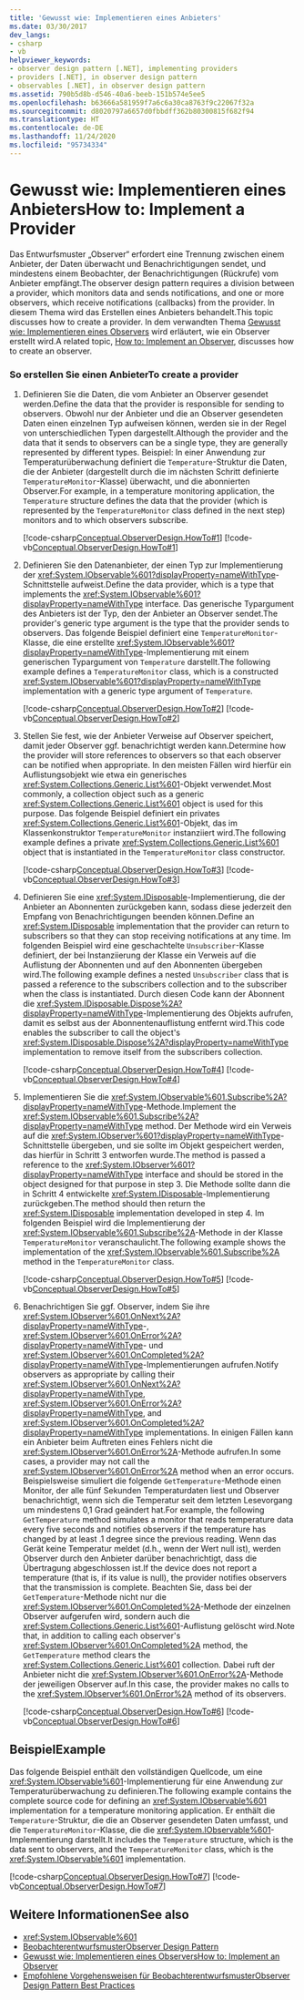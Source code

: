 ```yaml
---
title: 'Gewusst wie: Implementieren eines Anbieters'
ms.date: 03/30/2017
dev_langs:
- csharp
- vb
helpviewer_keywords:
- observer design pattern [.NET], implementing providers
- providers [.NET], in observer design pattern
- observables [.NET], in observer design pattern
ms.assetid: 790b5d8b-d546-40a6-beeb-151b574e5ee5
ms.openlocfilehash: b63666a581959f7a6c6a30ca8763f9c22067f32a
ms.sourcegitcommit: d8020797a6657d0fbbdff362b80300815f682f94
ms.translationtype: HT
ms.contentlocale: de-DE
ms.lasthandoff: 11/24/2020
ms.locfileid: "95734334"
---
```

# <a name="how-to-implement-a-provider"></a><span data-ttu-id="444b0-102">Gewusst wie: Implementieren eines Anbieters</span><span class="sxs-lookup"><span data-stu-id="444b0-102">How to: Implement a Provider</span></span>

<span data-ttu-id="444b0-103">Das Entwurfsmuster „Observer“ erfordert eine Trennung zwischen einem Anbieter, der Daten überwacht und Benachrichtigungen sendet, und mindestens einem Beobachter, der Benachrichtigungen (Rückrufe) vom Anbieter empfängt.</span><span class="sxs-lookup"><span data-stu-id="444b0-103">The observer design pattern requires a division between a provider, which monitors data and sends notifications, and one or more observers, which receive notifications (callbacks) from the provider.</span></span> <span data-ttu-id="444b0-104">In diesem Thema wird das Erstellen eines Anbieters behandelt.</span><span class="sxs-lookup"><span data-stu-id="444b0-104">This topic discusses how to create a provider.</span></span> <span data-ttu-id="444b0-105">In dem verwandten Thema [Gewusst wie: Implementieren eines Observers](how-to-implement-an-observer.md) wird erläutert, wie ein Observer erstellt wird.</span><span class="sxs-lookup"><span data-stu-id="444b0-105">A related topic, [How to: Implement an Observer](how-to-implement-an-observer.md), discusses how to create an observer.</span></span>  
  
### <a name="to-create-a-provider"></a><span data-ttu-id="444b0-106">So erstellen Sie einen Anbieter</span><span class="sxs-lookup"><span data-stu-id="444b0-106">To create a provider</span></span>  
  
1. <span data-ttu-id="444b0-107">Definieren Sie die Daten, die vom Anbieter an Observer gesendet werden.</span><span class="sxs-lookup"><span data-stu-id="444b0-107">Define the data that the provider is responsible for sending to observers.</span></span> <span data-ttu-id="444b0-108">Obwohl nur der Anbieter und die an Observer gesendeten Daten einen einzelnen Typ aufweisen können, werden sie in der Regel von unterschiedlichen Typen dargestellt.</span><span class="sxs-lookup"><span data-stu-id="444b0-108">Although the provider and the data that it sends to observers can be a single type, they are generally represented by different types.</span></span> <span data-ttu-id="444b0-109">Beispiel: In einer Anwendung zur Temperaturüberwachung definiert die `Temperature`-Struktur die Daten, die der Anbieter (dargestellt durch die im nächsten Schritt definierte `TemperatureMonitor`-Klasse) überwacht, und die abonnierten Observer.</span><span class="sxs-lookup"><span data-stu-id="444b0-109">For example, in a temperature monitoring application, the `Temperature` structure defines the data that the provider (which is represented by the `TemperatureMonitor` class defined in the next step) monitors and to which observers subscribe.</span></span>  
  
     [!code-csharp[Conceptual.ObserverDesign.HowTo#1](../../../samples/snippets/csharp/VS_Snippets_CLR/conceptual.observerdesign.howto/cs/data.cs#1)]
     [!code-vb[Conceptual.ObserverDesign.HowTo#1](../../../samples/snippets/visualbasic/VS_Snippets_CLR/conceptual.observerdesign.howto/vb/data.vb#1)]  
  
2. <span data-ttu-id="444b0-110">Definieren Sie den Datenanbieter, der einen Typ zur Implementierung der <xref:System.IObservable%601?displayProperty=nameWithType>-Schnittstelle aufweist.</span><span class="sxs-lookup"><span data-stu-id="444b0-110">Define the data provider, which is a type that implements the <xref:System.IObservable%601?displayProperty=nameWithType> interface.</span></span> <span data-ttu-id="444b0-111">Das generische Typargument des Anbieters ist der Typ, den der Anbieter an Observer sendet.</span><span class="sxs-lookup"><span data-stu-id="444b0-111">The provider's generic type argument is the type that the provider sends to observers.</span></span> <span data-ttu-id="444b0-112">Das folgende Beispiel definiert eine `TemperatureMonitor`-Klasse, die eine erstellte <xref:System.IObservable%601?displayProperty=nameWithType>-Implementierung mit einem generischen Typargument von `Temperature` darstellt.</span><span class="sxs-lookup"><span data-stu-id="444b0-112">The following example defines a `TemperatureMonitor` class, which is a constructed <xref:System.IObservable%601?displayProperty=nameWithType> implementation with a generic type argument of `Temperature`.</span></span>  
  
     [!code-csharp[Conceptual.ObserverDesign.HowTo#2](../../../samples/snippets/csharp/VS_Snippets_CLR/conceptual.observerdesign.howto/cs/provider.cs#2)]
     [!code-vb[Conceptual.ObserverDesign.HowTo#2](../../../samples/snippets/visualbasic/VS_Snippets_CLR/conceptual.observerdesign.howto/vb/provider.vb#2)]  
  
3. <span data-ttu-id="444b0-113">Stellen Sie fest, wie der Anbieter Verweise auf Observer speichert, damit jeder Observer ggf. benachrichtigt werden kann.</span><span class="sxs-lookup"><span data-stu-id="444b0-113">Determine how the provider will store references to observers so that each observer can be notified when appropriate.</span></span> <span data-ttu-id="444b0-114">In den meisten Fällen wird hierfür ein Auflistungsobjekt wie etwa ein generisches <xref:System.Collections.Generic.List%601>-Objekt verwendet.</span><span class="sxs-lookup"><span data-stu-id="444b0-114">Most commonly, a collection object such as a generic <xref:System.Collections.Generic.List%601> object is used for this purpose.</span></span> <span data-ttu-id="444b0-115">Das folgende Beispiel definiert ein privates <xref:System.Collections.Generic.List%601>-Objekt, das im Klassenkonstruktor `TemperatureMonitor` instanziiert wird.</span><span class="sxs-lookup"><span data-stu-id="444b0-115">The following example defines a private <xref:System.Collections.Generic.List%601> object that is instantiated in the `TemperatureMonitor` class constructor.</span></span>  
  
     [!code-csharp[Conceptual.ObserverDesign.HowTo#3](../../../samples/snippets/csharp/VS_Snippets_CLR/conceptual.observerdesign.howto/cs/provider.cs#3)]
     [!code-vb[Conceptual.ObserverDesign.HowTo#3](../../../samples/snippets/visualbasic/VS_Snippets_CLR/conceptual.observerdesign.howto/vb/provider.vb#3)]  
  
4. <span data-ttu-id="444b0-116">Definieren Sie eine <xref:System.IDisposable>-Implementierung, die der Anbieter an Abonnenten zurückgeben kann, sodass diese jederzeit den Empfang von Benachrichtigungen beenden können.</span><span class="sxs-lookup"><span data-stu-id="444b0-116">Define an <xref:System.IDisposable> implementation that the provider can return to subscribers so that they can stop receiving notifications at any time.</span></span> <span data-ttu-id="444b0-117">Im folgenden Beispiel wird eine geschachtelte `Unsubscriber`-Klasse definiert, der bei Instanziierung der Klasse ein Verweis auf die Auflistung der Abonnenten und auf den Abonnenten übergeben wird.</span><span class="sxs-lookup"><span data-stu-id="444b0-117">The following example defines a nested `Unsubscriber` class that is passed a reference to the subscribers collection and to the subscriber when the class is instantiated.</span></span> <span data-ttu-id="444b0-118">Durch diesen Code kann der Abonnent die <xref:System.IDisposable.Dispose%2A?displayProperty=nameWithType>-Implementierung des Objekts aufrufen, damit es selbst aus der Abonnentenauflistung entfernt wird.</span><span class="sxs-lookup"><span data-stu-id="444b0-118">This code enables the subscriber to call the object's <xref:System.IDisposable.Dispose%2A?displayProperty=nameWithType> implementation to remove itself from the subscribers collection.</span></span>  
  
     [!code-csharp[Conceptual.ObserverDesign.HowTo#4](../../../samples/snippets/csharp/VS_Snippets_CLR/conceptual.observerdesign.howto/cs/provider.cs#4)]
     [!code-vb[Conceptual.ObserverDesign.HowTo#4](../../../samples/snippets/visualbasic/VS_Snippets_CLR/conceptual.observerdesign.howto/vb/provider.vb#4)]  
  
5. <span data-ttu-id="444b0-119">Implementieren Sie die <xref:System.IObservable%601.Subscribe%2A?displayProperty=nameWithType>-Methode.</span><span class="sxs-lookup"><span data-stu-id="444b0-119">Implement the <xref:System.IObservable%601.Subscribe%2A?displayProperty=nameWithType> method.</span></span> <span data-ttu-id="444b0-120">Der Methode wird ein Verweis auf die <xref:System.IObserver%601?displayProperty=nameWithType>-Schnittstelle übergeben, und sie sollte im Objekt gespeichert werden, das hierfür in Schritt 3 entworfen wurde.</span><span class="sxs-lookup"><span data-stu-id="444b0-120">The method is passed a reference to the <xref:System.IObserver%601?displayProperty=nameWithType> interface and should be stored in the object designed for that purpose in step 3.</span></span> <span data-ttu-id="444b0-121">Die Methode sollte dann die in Schritt 4 entwickelte <xref:System.IDisposable>-Implementierung zurückgeben.</span><span class="sxs-lookup"><span data-stu-id="444b0-121">The method should then return the <xref:System.IDisposable> implementation developed in step 4.</span></span> <span data-ttu-id="444b0-122">Im folgenden Beispiel wird die Implementierung der <xref:System.IObservable%601.Subscribe%2A>-Methode in der Klasse `TemperatureMonitor` veranschaulicht.</span><span class="sxs-lookup"><span data-stu-id="444b0-122">The following example shows the implementation of the <xref:System.IObservable%601.Subscribe%2A> method in the `TemperatureMonitor` class.</span></span>  
  
     [!code-csharp[Conceptual.ObserverDesign.HowTo#5](../../../samples/snippets/csharp/VS_Snippets_CLR/conceptual.observerdesign.howto/cs/provider.cs#5)]
     [!code-vb[Conceptual.ObserverDesign.HowTo#5](../../../samples/snippets/visualbasic/VS_Snippets_CLR/conceptual.observerdesign.howto/vb/provider.vb#5)]  
  
6. <span data-ttu-id="444b0-123">Benachrichtigen Sie ggf. Observer, indem Sie ihre <xref:System.IObserver%601.OnNext%2A?displayProperty=nameWithType>-, <xref:System.IObserver%601.OnError%2A?displayProperty=nameWithType>- und <xref:System.IObserver%601.OnCompleted%2A?displayProperty=nameWithType>-Implementierungen aufrufen.</span><span class="sxs-lookup"><span data-stu-id="444b0-123">Notify observers as appropriate by calling their <xref:System.IObserver%601.OnNext%2A?displayProperty=nameWithType>, <xref:System.IObserver%601.OnError%2A?displayProperty=nameWithType>, and <xref:System.IObserver%601.OnCompleted%2A?displayProperty=nameWithType> implementations.</span></span> <span data-ttu-id="444b0-124">In einigen Fällen kann ein Anbieter beim Auftreten eines Fehlers nicht die <xref:System.IObserver%601.OnError%2A>-Methode aufrufen.</span><span class="sxs-lookup"><span data-stu-id="444b0-124">In some cases, a provider may not call the <xref:System.IObserver%601.OnError%2A> method when an error occurs.</span></span> <span data-ttu-id="444b0-125">Beispielsweise simuliert die folgende `GetTemperature`-Methode einen Monitor, der alle fünf Sekunden Temperaturdaten liest und Observer benachrichtigt, wenn sich die Temperatur seit dem letzten Lesevorgang um mindestens 0,1 Grad geändert hat.</span><span class="sxs-lookup"><span data-stu-id="444b0-125">For example, the following `GetTemperature` method simulates a monitor that reads temperature data every five seconds and notifies observers if the temperature has changed by at least .1 degree since the previous reading.</span></span> <span data-ttu-id="444b0-126">Wenn das Gerät keine Temperatur meldet (d.h., wenn der Wert null ist), werden Observer durch den Anbieter darüber benachrichtigt, dass die Übertragung abgeschlossen ist.</span><span class="sxs-lookup"><span data-stu-id="444b0-126">If the device does not report a temperature (that is, if its value is null), the provider notifies observers that the transmission is complete.</span></span> <span data-ttu-id="444b0-127">Beachten Sie, dass bei der `GetTemperature`-Methode nicht nur die <xref:System.IObserver%601.OnCompleted%2A>-Methode der einzelnen Observer aufgerufen wird, sondern auch die <xref:System.Collections.Generic.List%601>-Auflistung gelöscht wird.</span><span class="sxs-lookup"><span data-stu-id="444b0-127">Note that, in addition to calling each observer's <xref:System.IObserver%601.OnCompleted%2A> method, the `GetTemperature` method clears the <xref:System.Collections.Generic.List%601> collection.</span></span> <span data-ttu-id="444b0-128">Dabei ruft der Anbieter nicht die <xref:System.IObserver%601.OnError%2A>-Methode der jeweiligen Observer auf.</span><span class="sxs-lookup"><span data-stu-id="444b0-128">In this case, the provider makes no calls to the <xref:System.IObserver%601.OnError%2A> method of its observers.</span></span>  
  
     [!code-csharp[Conceptual.ObserverDesign.HowTo#6](../../../samples/snippets/csharp/VS_Snippets_CLR/conceptual.observerdesign.howto/cs/provider.cs#6)]
     [!code-vb[Conceptual.ObserverDesign.HowTo#6](../../../samples/snippets/visualbasic/VS_Snippets_CLR/conceptual.observerdesign.howto/vb/provider.vb#6)]  
  
## <a name="example"></a><span data-ttu-id="444b0-129">Beispiel</span><span class="sxs-lookup"><span data-stu-id="444b0-129">Example</span></span>  

 <span data-ttu-id="444b0-130">Das folgende Beispiel enthält den vollständigen Quellcode, um eine <xref:System.IObservable%601>-Implementierung für eine Anwendung zur Temperaturüberwachung zu definieren.</span><span class="sxs-lookup"><span data-stu-id="444b0-130">The following example contains the complete source code for defining an <xref:System.IObservable%601> implementation for a temperature monitoring application.</span></span> <span data-ttu-id="444b0-131">Er enthält die `Temperature`-Struktur, die die an Observer gesendeten Daten umfasst, und die `TemperatureMonitor`-Klasse, die die <xref:System.IObservable%601>-Implementierung darstellt.</span><span class="sxs-lookup"><span data-stu-id="444b0-131">It includes the `Temperature` structure, which is the data sent to observers, and the `TemperatureMonitor` class, which is the <xref:System.IObservable%601> implementation.</span></span>  
  
 [!code-csharp[Conceptual.ObserverDesign.HowTo#7](../../../samples/snippets/csharp/VS_Snippets_CLR/conceptual.observerdesign.howto/cs/provider.cs#7)]
 [!code-vb[Conceptual.ObserverDesign.HowTo#7](../../../samples/snippets/visualbasic/VS_Snippets_CLR/conceptual.observerdesign.howto/vb/provider.vb#7)]  
  
## <a name="see-also"></a><span data-ttu-id="444b0-132">Weitere Informationen</span><span class="sxs-lookup"><span data-stu-id="444b0-132">See also</span></span>

- <xref:System.IObservable%601>
- [<span data-ttu-id="444b0-133">Beobachterentwurfsmuster</span><span class="sxs-lookup"><span data-stu-id="444b0-133">Observer Design Pattern</span></span>](observer-design-pattern.md)
- [<span data-ttu-id="444b0-134">Gewusst wie: Implementieren eines Observers</span><span class="sxs-lookup"><span data-stu-id="444b0-134">How to: Implement an Observer</span></span>](how-to-implement-an-observer.md)
- [<span data-ttu-id="444b0-135">Empfohlene Vorgehensweisen für Beobachterentwurfsmuster</span><span class="sxs-lookup"><span data-stu-id="444b0-135">Observer Design Pattern Best Practices</span></span>](observer-design-pattern-best-practices.md)
